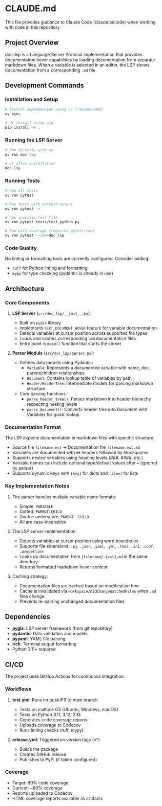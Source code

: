 # CLAUDE.md

This file provides guidance to Claude Code (claude.ai/code) when working with code in this repository.

## Project Overview

doc-lsp is a Language Server Protocol implementation that provides documentation hover capabilities by loading documentation from separate markdown files. When a variable is selected in an editor, the LSP shows documentation from a corresponding `.md` file.

## Development Commands

### Installation and Setup
```bash
# Install dependencies using uv (recommended)
uv sync

# Or install using pip
pip install -e .
```

### Running the LSP Server
```bash
# Run directly with uv
uv run doc-lsp

# Or after installation
doc-lsp
```

### Running Tests
```bash
# Run all tests
uv run pytest

# Run tests with verbose output
uv run pytest -v

# Run specific test file
uv run pytest tests/test_python.py

# Run with coverage (requires pytest-cov)
uv run pytest --cov=doc_lsp
```

### Code Quality
No linting or formatting tools are currently configured. Consider adding:
- `ruff` for Python linting and formatting
- `mypy` for type checking (pydantic is already in use)

## Architecture

### Core Components

1. **LSP Server** (`src/doc_lsp/__init__.py`):
   - Built on `pygls` library
   - Implements `TEXT_DOCUMENT_HOVER` feature for variable documentation
   - Detects variables at cursor position across supported file types
   - Loads and caches corresponding `.md` documentation files
   - Entry point is `main()` function that starts the server

2. **Parser Module** (`src/doc_lsp/parser.py`):
   - Defines data models using Pydantic:
     - `Variable`: Represents a documented variable with name, doc, parent/children relationships
     - `Document`: Contains lookup table of variables by path
     - `Header/HeaderTree`: Intermediate models for parsing markdown structure
   - Core parsing functions:
     - `parse_header_tree()`: Parses markdown into header hierarchy respecting nesting levels
     - `parse_document()`: Converts header tree into Document with Variables for quick lookup

### Documentation Format

The LSP expects documentation in markdown files with specific structure:
- Source file `filename.ext` → Documentation file `filename.ext.md`
- Variables are documented with `##` headers followed by blockquotes
- Supports nested variables using heading levels (###, ####, etc.)
- Variable names can include optional type/default values after `=` (ignored by parser)
- Supports dynamic keys with `{key}` for dicts and `[item]` for lists

### Key Implementation Notes

1. The parser handles multiple variable name formats:
   - Simple: `VARIABLE`
   - Dotted: `PARENT.CHILD`
   - Double underscore: `PARENT__CHILD`
   - All are case-insensitive

2. The LSP server implementation:
   - Detects variables at cursor position using word boundaries
   - Supports file extensions: `.py`, `.json`, `.yaml`, `.yml`, `.toml`, `.ini`, `.conf`, `.properties`
   - Looks up documentation from `{filename}.{ext}.md` in the same directory
   - Returns formatted markdown hover content

3. Caching strategy:
   - Documentation files are cached based on modification time
   - Cache is invalidated via `workspace/didChangeWatchedFiles` when `.md` files change
   - Prevents re-parsing unchanged documentation files

## Dependencies

- **pygls**: LSP server framework (from git repository)
- **pydantic**: Data validation and models
- **pyyaml**: YAML file parsing
- **rich**: Terminal output formatting
- Python 3.11+ required

## CI/CD

The project uses GitHub Actions for continuous integration:

### Workflows

1. **test.yml**: Runs on push/PR to main branch
   - Tests on multiple OS (Ubuntu, Windows, macOS)
   - Tests on Python 3.11, 3.12, 3.13
   - Generates code coverage reports
   - Uploads coverage to Codecov
   - Runs linting checks (ruff, mypy)

2. **release.yml**: Triggered on version tags (v*)
   - Builds the package
   - Creates GitHub release
   - Publishes to PyPI (if token configured)

### Coverage

- Target: 80% code coverage
- Current: ~89% coverage
- Reports uploaded to Codecov
- HTML coverage reports available as artifacts